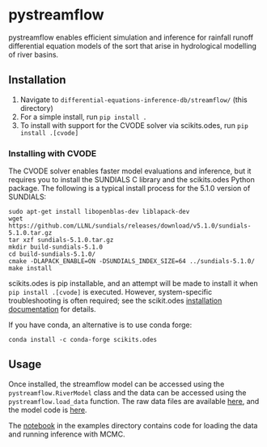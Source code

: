 # pystreamflow

pystreamflow enables efficient simulation and inference for rainfall runoff differential equation models of the sort that arise in hydrological modelling of river basins.

## Installation

1. Navigate to `differential-equations-inference-db/streamflow/` (this directory)
1. For a simple install, run `pip install .`
1. To install with support for the CVODE solver via scikits.odes, run `pip install .[cvode]`

### Installing with CVODE

The CVODE solver enables faster model evaluations and inference, but it requires you to install the SUNDIALS C library and the scikits.odes Python package. The following is a typical install process for the 5.1.0 version of SUNDIALS:

```
sudo apt-get install libopenblas-dev liblapack-dev
wget https://github.com/LLNL/sundials/releases/download/v5.1.0/sundials-5.1.0.tar.gz
tar xzf sundials-5.1.0.tar.gz
mkdir build-sundials-5.1.0
cd build-sundials-5.1.0/
cmake -DLAPACK_ENABLE=ON -DSUNDIALS_INDEX_SIZE=64 ../sundials-5.1.0/
make install
```

scikits.odes is pip installable, and an attempt will be made to install it when `pip install .[cvode]` is executed. However, system-specific troubleshooting is often required; see the scikit.odes [installation documentation](https://scikits-odes.readthedocs.io/en/latest/installation.html) for details.

If you have conda, an alternative is to use conda forge:

```
conda install -c conda-forge scikits.odes
```

## Usage

Once installed, the streamflow model can be accessed using the `pystreamflow.RiverModel` class and the data can be accessed using the `pystreamflow.load_data` function. The raw data files are available [here](pystreamflow/data/), and the model code is [here](pystreamflow/model.py).

The [notebook](../../examples/data_and_inference.ipynb) in the examples directory contains code for loading the data and running inference with MCMC.
